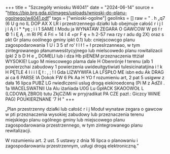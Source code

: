 +++
title = "Szczegóły wniosku W4041"
date = "2024-06-14"
source = "https://bip.brg.gda.pl/images/uploads/wnioski-do-planu-ogolnego/w4041.pdf"
tags = ["wnioski-ogolne"]
geolinks = []
raw = " .  h  „q7 (6  U  g no IL DOP  AX X LR i przestrzennego  działki lub  obejmuje całość   r  i      j I j  l Ą I i * *yę ; i i 1 SAME I Modu ja WYNATAW ZEGARA O GAWCOW W pti ł r © 1 i Ę Ą . m RI PE 4  Fri + 14 I 4 +pr F ę + h 2-57 rwa rzy r adu dg 2X) oraz s pkt Gr planu ooólnego gminy ipkt 0.1) lub: cniejscowcgo planu zagospodarowania 1 U i 3 5 sf ro' ł l ł ! + ł przeslrzanneao, w tym zintegrowanego płanumwesśtycyjnego lub mielscowedo planu rowitalizacii (pkl 2 b D H e „ DOMELI   lub i dza Hb  pIENEM  przeznaczenia  tttżiał  WYSOKIE!  Lugo M   miescowego plama  dale H Obenrónje ł terenu (alb 1 powierzchai  zabudowy 1 powierzenia   uwideuitgytiwiati  tulesicinatatjina  i ! k   H   PĘTLE     4  I i   i I Ę  ł : ,  ;  !  l  Gda LIZWYWIFA LA LFSPŁO ME isbn edu Ak DRAG ai ca 6 PARSE IA Dokok FW 6 Pk Aa H YO f rozumieniu art, 2 pat 5 usigww z dała 16 lipca PUBŹ LG rwiedlczenii uslug drogą eiekiroedceną (Pi M z AdZiI . 1a WACELSWATNII Ua Alu iżańiada U0G Lu GpłACK SKAOOWOŁ L (LCDOWĄ ZBROI) tutu  ZkjCZiMi w prryjradikat PA CZE pazł.: Giczcy WiNIE PAG) POUKIERZNANE '7 H "
+++

„Plan przestrzenny działki lub całość r i j 
Moduł wynataw zegara o gawcow w pti
przeznaczenia wysokiej zabudowy lub przeznaczenia terenu
miejskiego planu ogólnego gminy lub miejscowego planu zagospodarowania przestrzennego, w tym zintegrowanego planu rewitalizacji.

W rozumieniu art. 2 ust. 5 ustawy z dnia 16 lipca o planowaniu i zagospodarowaniu przestrzennym, usługi drogą elektroniczną.”


